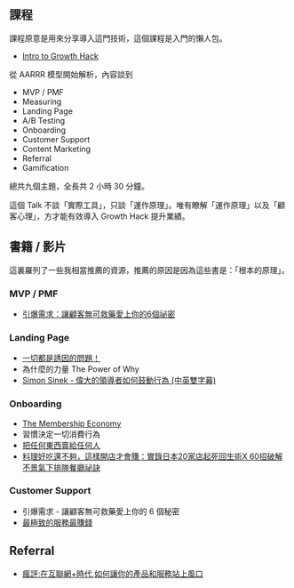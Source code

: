 ## 課程

課程原意是用來分享導入這門技術，這個課程是入門的懶人包。

* [Intro to Growth Hack](http://www.growthschool.com/courses/intro_to_growth_hack)

從 AARRR 模型開始解析，內容談到

* MVP / PMF
* Measuring
* Landing Page
* A/B Testing
* Onboarding
* Customer Support
* Content Marketing
* Referral
* Gamification

總共九個主題，全長共 2 小時 30 分鐘。

這個 Talk 不談「實際工具」，只談「運作原理」。唯有瞭解「運作原理」以及「顧客心理」，方才能有效導入 Growth Hack 提升業績。

## 書籍 / 影片

這裏羅列了一些我相當推薦的資源，推薦的原因是因為這些書是：「根本的原理」。

### MVP / PMF

* [引爆需求：讓顧客無可救藥愛上你的6個祕密](http://www.books.com.tw/products/0010564634)

### Landing Page

* [一切都是誘因的問題！](http://www.books.com.tw/products/0010663601)
* 為什麼的力量 The Power of Why
* [Simon Sinek - 偉大的領導者如何鼓動行為 (中英雙字幕)](https://www.youtube.com/watch?v=sZw8a8y85BU)

### Onboarding

* [The Membership Economy](http://www.amazon.com/The-Membership-Economy-Transaction-Recurring/dp/0071839321)
* 習慣決定一切消費行為
* [把任何東西賣給任何人](http://www.m.sanmin.com.tw/Product/Index/002987214)
* [料理好吃還不夠，這樣開店才會賺：實錄日本20家店起死回生術X 60招破解不景氣下排隊餐廳祕訣](http://www.books.com.tw/products/0010596649)

### Customer Support

* 引爆需求 - 讓顧客無可救藥愛上你的 6 個秘密
* [最極致的服務最賺錢](http://www.books.com.tw/products/0010578004)

## Referral 

* [瘋評:在互聯網+時代,如何讓你的產品和服務站上風口](http://www.amazon.cn/%E7%96%AF%E8%AF%84-%E5%9C%A8%E4%BA%92%E8%81%94%E7%BD%91-%E6%97%B6%E4%BB%A3-%E5%A6%82%E4%BD%95%E8%AE%A9%E4%BD%A0%E7%9A%84%E4%BA%A7%E5%93%81%E5%92%8C%E6%9C%8D%E5%8A%A1%E7%AB%99%E4%B8%8A%E9%A3%8E%E5%8F%A3-%E6%AF%94%E5%B0%94%E2%80%A2%E5%94%90%E7%91%9F%E5%B0%94/dp/B016JRL5GK/ref=sr_1_1?ie=UTF8&qid=1448297708&sr=8-1&keywords=%E7%98%8B%E8%A9%95)